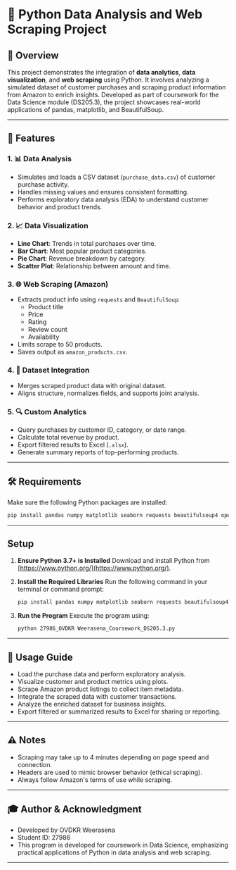# 🐍 Python Data Analysis and Web Scraping Project

## 📌 Overview

This project demonstrates the integration of **data analytics**, **data visualization**, and **web scraping** using Python. It involves analyzing a simulated dataset of customer purchases and scraping product information from Amazon to enrich insights. Developed as part of coursework for the Data Science module (DS205.3), the project showcases real-world applications of pandas, matplotlib, and BeautifulSoup.

---

## 🧰 Features

### 1. 📊 Data Analysis
- Simulates and loads a CSV dataset (`purchase_data.csv`) of customer purchase activity.
- Handles missing values and ensures consistent formatting.
- Performs exploratory data analysis (EDA) to understand customer behavior and product trends.

### 2. 📈 Data Visualization
- **Line Chart**: Trends in total purchases over time.
- **Bar Chart**: Most popular product categories.
- **Pie Chart**: Revenue breakdown by category.
- **Scatter Plot**: Relationship between amount and time.

### 3. 🌐 Web Scraping (Amazon)
- Extracts product info using `requests` and `BeautifulSoup`:
  - Product title
  - Price
  - Rating
  - Review count
  - Availability
- Limits scrape to 50 products.
- Saves output as `amazon_products.csv`.

### 4. 🔗 Dataset Integration
- Merges scraped product data with original dataset.
- Aligns structure, normalizes fields, and supports joint analysis.

### 5. 🔍 Custom Analytics
- Query purchases by customer ID, category, or date range.
- Calculate total revenue by product.
- Export filtered results to Excel (`.xlsx`).
- Generate summary reports of top-performing products.

---

## 🛠️ Requirements

Make sure the following Python packages are installed:

```bash
pip install pandas numpy matplotlib seaborn requests beautifulsoup4 openpyxl
```

---

## Setup

1. **Ensure Python 3.7+ is Installed**
   Download and install Python from [https://www.python.org/](https://www.python.org/).

2. **Install the Required Libraries**
   Run the following command in your terminal or command prompt:
   ```bash
   pip install pandas numpy matplotlib seaborn requests beautifulsoup4 openpyxl
   ```

3. **Run the Program**
   Execute the program using:
   ```bash
   python 27986_OVDKR Weerasena_Coursework_DS205.3.py
   ```

---

## 📝 Usage Guide
- Load the purchase data and perform exploratory analysis.
- Visualize customer and product metrics using plots.
- Scrape Amazon product listings to collect item metadata.
- Integrate the scraped data with customer transactions.
- Analyze the enriched dataset for business insights.
- Export filtered or summarized results to Excel for sharing or reporting.

---

## ⚠️ Notes
- Scraping may take up to 4 minutes depending on page speed and connection.
- Headers are used to mimic browser behavior (ethical scraping).
- Always follow Amazon's terms of use while scraping.

---

## 🎓 Author & Acknowledgment
- Developed by OVDKR Weerasena
- Student ID: 27986
- This program is developed for coursework in Data Science, emphasizing practical applications of Python in data analysis and web scraping.

---
